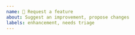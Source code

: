 ```yaml
---
name: 🙋 Request a feature
about: Suggest an improvement, propose changes 
labels: enhancement, needs triage
---
```

